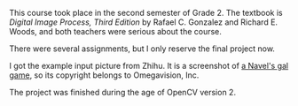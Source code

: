 This course took place in the second semester of Grade 2.
The textbook is _Digital Image Process, Third Edition_ by Rafael C. Gonzalez and Richard E. Woods,
and both teachers were serious about the course.

There were several assignments,
but I only reserve the final project now.

I got the example input picture from Zhihu.
It is a screenshot of [a Navel's gal game](https://ja.wikipedia.org/wiki/%E6%9C%88%E3%81%AB%E5%AF%84%E3%82%8A%E3%81%9D%E3%81%86%E4%B9%99%E5%A5%B3%E3%81%AE%E4%BD%9C%E6%B3%95),
so its copyright belongs to Omegavision, Inc.

The project was finished during the age of OpenCV version 2.

